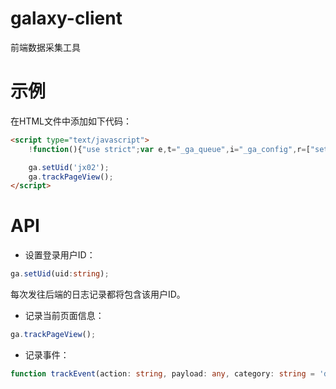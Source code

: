 # galaxy-client
前端数据采集工具

# 示例
在HTML文件中添加如下代码：

```html
<script type="text/javascript">
    !function(){"use strict";var e,t="_ga_queue",i="_ga_config",r=["setUid","trackPageView","trackEvent"];e={identifier:"ga",sdk_url:"./galaxy.js",report_url:"localhost:3000"},window["_ga_identifier"]=e.identifier,window[e.identifier]=window[e.identifier]||function(){for(var e={},i=0,n=r;i<n.length;i++){var a=n[i];e[a]=s.bind(e,a)}return e;function s(e){for(var i=[],r=1;r<arguments.length;r++)i[r-1]=arguments[r];this[t]=this[t]||[],this[t].push({callee:e,params:i})}}(),window[i]=e,function(e){var t=document.createElement("script");t.type="text/javascript",t.async=!0,t.src=e.sdk_url;var i=document.getElementsByTagName("script")[0];i.parentNode.insertBefore(t,i)}(e)}();

    ga.setUid('jx02');
    ga.trackPageView();
</script>
```



# API

* 设置登录用户ID：

```ts
ga.setUid(uid:string);
```

每次发往后端的日志记录都将包含该用户ID。

* 记录当前页面信息：

```ts
ga.trackPageView();
```

* 记录事件：

```ts
function trackEvent(action: string, payload: any, category: string = 'default')
```

